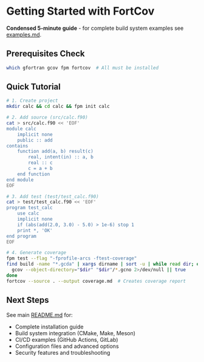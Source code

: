 # Getting Started with FortCov

**Condensed 5-minute guide** - for complete build system examples see [examples.md](examples.md).

## Prerequisites Check

```bash
which gfortran gcov fpm fortcov  # All must be installed
```

## Quick Tutorial

```bash
# 1. Create project
mkdir calc && cd calc && fpm init calc

# 2. Add source (src/calc.f90)
cat > src/calc.f90 << 'EOF'
module calc
    implicit none
    public :: add
contains
    function add(a, b) result(c)
        real, intent(in) :: a, b
        real :: c
        c = a + b
    end function
end module
EOF

# 3. Add test (test/test_calc.f90)
cat > test/test_calc.f90 << 'EOF'
program test_calc
    use calc
    implicit none
    if (abs(add(2.0, 3.0) - 5.0) > 1e-6) stop 1
    print *, 'OK'
end program
EOF

# 4. Generate coverage
fpm test --flag "-fprofile-arcs -ftest-coverage"
find build -name "*.gcda" | xargs dirname | sort -u | while read dir; do
  gcov --object-directory="$dir" "$dir"/*.gcno 2>/dev/null || true
done
fortcov --source . --output coverage.md  # Creates coverage report
```

## Next Steps

See main [README.md](../../README.md) for:
- Complete installation guide
- Build system integration (CMake, Make, Meson)
- CI/CD examples (GitHub Actions, GitLab)  
- Configuration files and advanced options
- Security features and troubleshooting